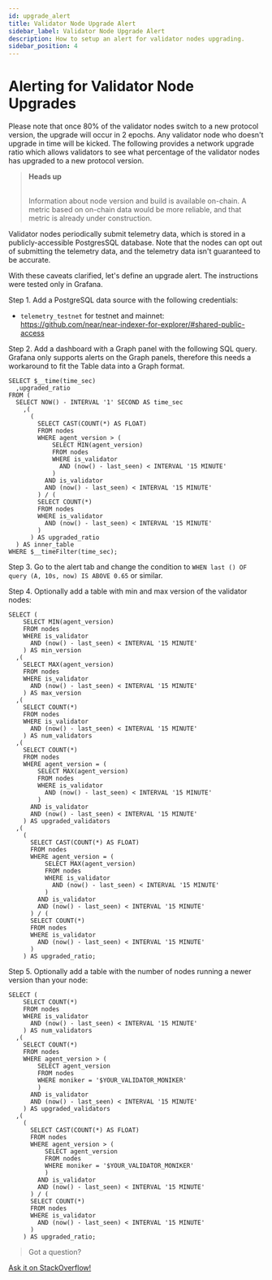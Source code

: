 ```yaml
---
id: upgrade_alert
title: Validator Node Upgrade Alert
sidebar_label: Validator Node Upgrade Alert
description: How to setup an alert for validator nodes upgrading.
sidebar_position: 4
---
```


# Alerting for Validator Node Upgrades

Please note that once 80% of the validator nodes switch to a new protocol version, the upgrade will occur in 2 epochs. Any validator node who doesn't upgrade in time will be kicked. The following provides a network upgrade ratio which allows validators to see what percentage of the validator nodes has upgraded to a new protocol version.

<blockquote class="warning">
<strong>Heads up</strong><br /><br />

Information about node version and build is available on-chain. A metric based on on-chain data would be more reliable, and that metric is already under construction.
</blockquote>

Validator nodes periodically submit telemetry data, which is stored in a publicly-accessible PostgresSQL database.
Note that the nodes can opt out of submitting the telemetry data, and the telemetry data isn't guaranteed to be accurate.

With these caveats clarified, let's define an upgrade alert. The instructions were tested only in Grafana.

Step 1. Add a PostgreSQL data source with the following credentials:

* `telemetry_testnet` for testnet and mainnet: https://github.com/near/near-indexer-for-explorer/#shared-public-access

Step 2. Add a dashboard with a Graph panel with the following SQL query. Grafana only supports alerts on the Graph panels, therefore this needs a workaround to fit the Table data into a Graph format.

```
SELECT $__time(time_sec)
  ,upgraded_ratio
FROM (
  SELECT NOW() - INTERVAL '1' SECOND AS time_sec
    ,(
      (
        SELECT CAST(COUNT(*) AS FLOAT)
        FROM nodes
        WHERE agent_version > (
            SELECT MIN(agent_version)
            FROM nodes
            WHERE is_validator
              AND (now() - last_seen) < INTERVAL '15 MINUTE'
            )
          AND is_validator
          AND (now() - last_seen) < INTERVAL '15 MINUTE'
        ) / (
        SELECT COUNT(*)
        FROM nodes
        WHERE is_validator
          AND (now() - last_seen) < INTERVAL '15 MINUTE'
        )
      ) AS upgraded_ratio
  ) AS inner_table
WHERE $__timeFilter(time_sec);
```

Step 3. Go to the alert tab and change the condition to `WHEN last () OF query (A, 10s, now) IS ABOVE 0.65` or similar.

Step 4. Optionally add a table with min and max version of the validator nodes:

```
SELECT (
    SELECT MIN(agent_version)
    FROM nodes
    WHERE is_validator
      AND (now() - last_seen) < INTERVAL '15 MINUTE'
    ) AS min_version
  ,(
    SELECT MAX(agent_version)
    FROM nodes
    WHERE is_validator
      AND (now() - last_seen) < INTERVAL '15 MINUTE'
    ) AS max_version
  ,(
    SELECT COUNT(*)
    FROM nodes
    WHERE is_validator
      AND (now() - last_seen) < INTERVAL '15 MINUTE'
    ) AS num_validators
  ,(
    SELECT COUNT(*)
    FROM nodes
    WHERE agent_version = (
        SELECT MAX(agent_version)
        FROM nodes
        WHERE is_validator
          AND (now() - last_seen) < INTERVAL '15 MINUTE'
        )
      AND is_validator
      AND (now() - last_seen) < INTERVAL '15 MINUTE'
    ) AS upgraded_validators
  ,(
    (
      SELECT CAST(COUNT(*) AS FLOAT)
      FROM nodes
      WHERE agent_version = (
          SELECT MAX(agent_version)
          FROM nodes
          WHERE is_validator
            AND (now() - last_seen) < INTERVAL '15 MINUTE'
          )
        AND is_validator
        AND (now() - last_seen) < INTERVAL '15 MINUTE'
      ) / (
      SELECT COUNT(*)
      FROM nodes
      WHERE is_validator
        AND (now() - last_seen) < INTERVAL '15 MINUTE'
      )
    ) AS upgraded_ratio;
```

Step 5. Optionally add a table with the number of nodes running a newer version than your node:

```
SELECT (
    SELECT COUNT(*)
    FROM nodes
    WHERE is_validator
      AND (now() - last_seen) < INTERVAL '15 MINUTE'
    ) AS num_validators
  ,(
    SELECT COUNT(*)
    FROM nodes
    WHERE agent_version > (
        SELECT agent_version
        FROM nodes
        WHERE moniker = '$YOUR_VALIDATOR_MONIKER'
        )
      AND is_validator
      AND (now() - last_seen) < INTERVAL '15 MINUTE'
    ) AS upgraded_validators
  ,(
    (
      SELECT CAST(COUNT(*) AS FLOAT)
      FROM nodes
      WHERE agent_version > (
          SELECT agent_version
          FROM nodes
          WHERE moniker = '$YOUR_VALIDATOR_MONIKER'
          )
        AND is_validator
        AND (now() - last_seen) < INTERVAL '15 MINUTE'
      ) / (
      SELECT COUNT(*)
      FROM nodes
      WHERE is_validator
        AND (now() - last_seen) < INTERVAL '15 MINUTE'
      )
    ) AS upgraded_ratio;
```

>Got a question?
<a href="https://stackoverflow.com/questions/tagged/nearprotocol">
  <h8>Ask it on StackOverflow!</h8></a>

